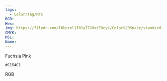 ```yaml
---
tags:
  - Color/Tag/NTC
RGB:
Hex:
img: https://filedn.com/l0hpzxl1f01yT7GHxtF8cyk/Color%20Snake/standard_csv_to_svg/%23/C154C1.svg
CMYK:
HSL:
Name:
---
```

Fuchsia Pink
```palette
#C154C1
```
RGB
